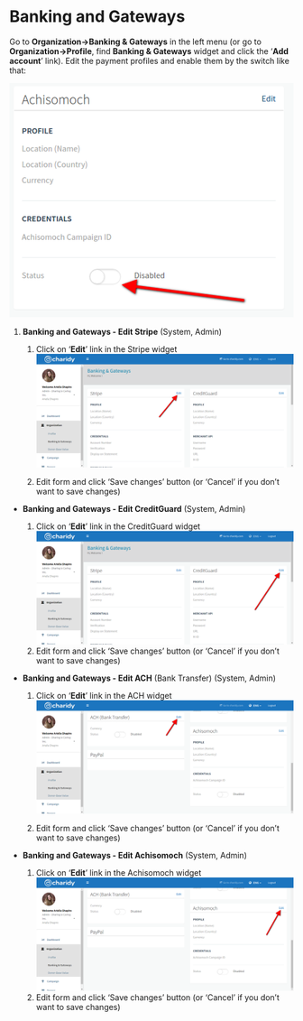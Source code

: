# Banking and Gateways

Go to **Organization->Banking & Gateways** in the left menu (or go to  **Organization->Profile**, find **Banking & Gateways** widget and click the ‘**Add account**’ link). 
Edit the payment profiles and enable them by the switch like that: 

![](/assets/charidy-admin-user-guide/image06.png)

1. **Banking and Gateways - Edit Stripe** (System, Admin)
	1) Click on ‘**Edit**’ link in the Stripe widget
	![](/assets/charidy-admin-user-guide/image31.png)

	2) Edit form and click ‘Save changes’ button (or ‘Cancel’ if you don’t want to save changes)
- **Banking and Gateways - Edit CreditGuard** (System, Admin)
	1)  Click on ‘**Edit**’ link in the CreditGuard widget 
	![](/assets/charidy-admin-user-guide/image36.png)
	2) Edit form and click ‘Save changes’ button (or ‘Cancel’ if you don’t want to save changes)
- **Banking and Gateways - Edit ACH** (Bank Transfer) (System, Admin)
	1) Click on ‘**Edit**’ link in the ACH widget
	![](/assets/charidy-admin-user-guide/image11.png)

	2) Edit form and click ‘Save changes’ button (or ‘Cancel’ if you don’t want to save changes)
- **Banking and Gateways - Edit Achisomoch** (System, Admin)
	
	1)  Click on ‘**Edit**’ link in the Achisomoch widget 
	![](/assets/charidy-admin-user-guide/image26.png)
	2) Edit form and click ‘Save changes’ button (or ‘Cancel’ if you don’t want to save changes)
